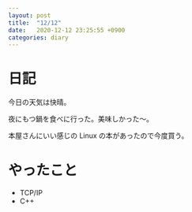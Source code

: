 ```yaml
---
layout: post
title:  "12/12"
date:   2020-12-12 23:25:55 +0900
categories: diary
---
```

# 日記

今日の天気は快晴。

夜にもつ鍋を食べに行った。美味しかった～。

本屋さんにいい感じの Linux の本があったので今度買う。

# やったこと

- TCP/IP
- C++